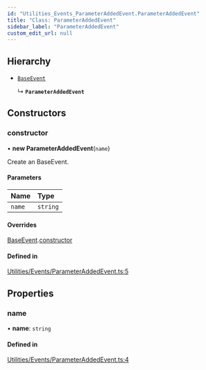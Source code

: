 ```yaml
---
id: "Utilities_Events_ParameterAddedEvent.ParameterAddedEvent"
title: "Class: ParameterAddedEvent"
sidebar_label: "ParameterAddedEvent"
custom_edit_url: null
---
```




## Hierarchy

- [`BaseEvent`](../Utilities_BaseEvent.BaseEvent)

  ↳ **`ParameterAddedEvent`**

## Constructors

### constructor

• **new ParameterAddedEvent**(`name`)

Create an BaseEvent.

#### Parameters

| Name | Type |
| :------ | :------ |
| `name` | `string` |

#### Overrides

[BaseEvent](../Utilities_BaseEvent.BaseEvent).[constructor](../Utilities_BaseEvent.BaseEvent#constructor)

#### Defined in

[Utilities/Events/ParameterAddedEvent.ts:5](https://github.com/ZeaInc/zea-engine/blob/2a869013/src/Utilities/Events/ParameterAddedEvent.ts#L5)

## Properties

### name

• **name**: `string`

#### Defined in

[Utilities/Events/ParameterAddedEvent.ts:4](https://github.com/ZeaInc/zea-engine/blob/2a869013/src/Utilities/Events/ParameterAddedEvent.ts#L4)

